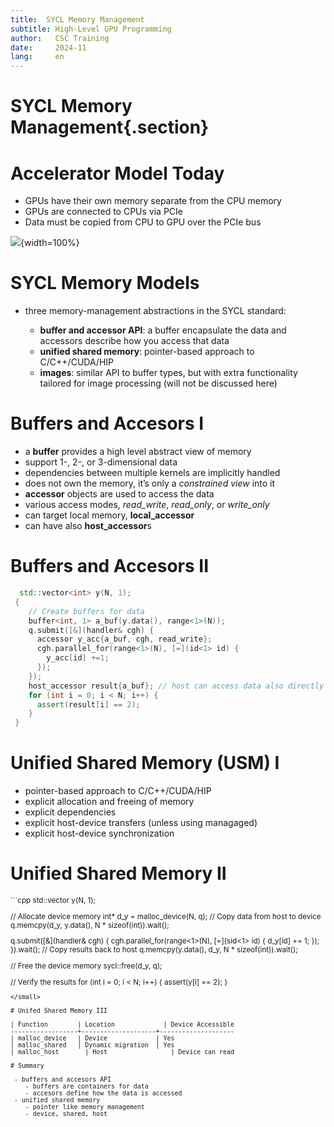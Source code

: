 ```yaml
---
title:  SYCL Memory Management
subtitle: High-Level GPU Programming 
author:   CSC Training
date:     2024-11
lang:     en
---
```


# SYCL Memory Management{.section}

# Accelerator Model Today

- GPUs have their own memory separate from the CPU memory
- GPUs are connected to CPUs via PCIe
- Data must be copied from CPU to GPU over the PCIe bus

![](img/gpu-bws.png){width=100%}

# SYCL Memory Models

 - three memory-management abstractions in the SYCL standard:

      - **buffer and accessor API**: a buffer encapsulate the data and accessors describe how you access that data
      - **unified shared memory**: pointer-based approach to C/C++/CUDA/HIP
      - **images**: similar API to buffer types, but with extra functionality tailored for image processing (will not be discussed here)

# Buffers and Accesors I
 -  a **buffer** provides a high level abstract view of memory 
 - support 1-, 2-, or 3-dimensional data
 - dependencies between multiple kernels are implicitly handled
 - does not own the memory, it’s only a *constrained view* into it
 - **accessor** objects are used to access the data
 - various access modes, *read_write*, *read_only*, or *write_only*
 - can target local memory, **local_accessor**
 - can have also **host_accessor**s

# Buffers and Accesors II
 
```cpp
  std::vector<int> y(N, 1);
 {
    // Create buffers for data 
    buffer<int, 1> a_buf(y.data(), range<1>(N));
    q.submit([&](handler& cgh) {
      accessor y_acc{a_buf, cgh, read_write};
      cgh.parallel_for(range<1>(N), [=](id<1> id) {
        y_acc[id] +=1;
      });
    });
    host_accessor result{a_buf}; // host can access data also directly after buffer destruction
    for (int i = 0; i < N; i++) {
      assert(result[i] == 2);
    }
 }
``` 

# Unified Shared Memory (USM) I

- pointer-based approach to C/C++/CUDA/HIP
- explicit allocation and  freeing of memory
- explicit dependencies
- explicit host-device transfers (unless using managaged)
- explicit host-device synchronization 

# Unified Shared Memory II

<small>
```cpp
  std::vector<int> y(N, 1);

  // Allocate device memory
  int* d_y = malloc_device<int>(N, q); 
  // Copy data from host to device
  q.memcpy(d_y, y.data(), N * sizeof(int)).wait(); 

  q.submit([&](handler& cgh) {
    cgh.parallel_for(range<1>(N), [=](sid<1> id) {
      d_y[id] += 1;
    });
  }).wait();
  // Copy results back to host
  q.memcpy(y.data(), d_y, N * sizeof(int)).wait();

  // Free the device memory
  sycl::free(d_y, q);
  
  // Verify the results
  for (int i = 0; i < N; i++) {
    assert(y[i] == 2);
  }
```
</small>

# Unifed Shared Memory III

| Function        | Location	         | Device Accessible
------------------+--------------------+--------------------
| malloc_device	  | Device 	           | Yes                 
| malloc_shared	  | Dynamic migration  | Yes                 
| malloc_host	    | Host  	           | Device can read     

# Summary

 - buffers and accesors API
    - buffers are containers for data
    - accesors define how the data is accessed
 - unified shared memory 
    - pointer like memory management
    - device, shared, host
